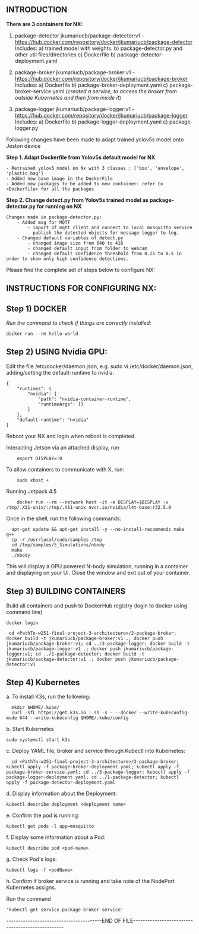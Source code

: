 
## INTRODUCTION

**There are 3 containers for NX:**

1) package-detector 
    jkumariucb/package-detector:v1 - https://hub.docker.com/repository/docker/jkumariucb/package-detector
    Includes:
    a) trained model with weights.
    b) package-detector.py and other util files/directories
    c) Dockerfile
    b) package-detector-deployment.yaml


2) package-broker
    jkumariucb/package-broker:v1 - https://hub.docker.com/repository/docker/jkumariucb/package-broker
    Includes:
    a) Dockerfile
    b) package-broker-deployment.yaml
    c) package-broker-service.yaml (*created a service, to access the broker from outside Kubernetes and then from inside it*)


3) package-logger
    jkumariucb/package-logger:v1 - https://hub.docker.com/repository/docker/jkumariucb/package-logger
    Includes:
    a) Dockerfile
    b) package-logger-deployment.yaml
    c) package-logger.py

Following changes have been made to adapt trained yolov5s model onto Jeston device

**Step 1. Adapt Dockerfile from Yolov5s default model for NX**

	- Retrained yolov5 model on Nx with 3 classes : ['box', 'envelope', 'plastic_bag']
	- Added new base image in the DockerFile
	- Added new packages to be added to new container: refer to <Dockerfile> for all the packages

**Step 2. Change detect.py from Yolov5s trained model as package-detector.py for running on NX**

	Changes made in package-detector.py:
		- Added msg for MQTT
			- import of mqtt client and connect to local mosquitto service
			- publish the detected objects for message logger to log.
		- Changed default variables of detect.py
			- changed image size from 640 to 416
			- changed default input from folder to webcam
			- changed default confidence threshold from 0.25 to 0.5 in order to show only high confidence detections.

Please find the complete set of steps below to configure NX:

## INSTRUCTIONS FOR CONFIGURING NX:

**Step 1) DOCKER**
----------------------------------------------------

*Run the command to check if things are correctly installed:*

    docker run --rm hello-world

**Step 2) USING Nvidia GPU:**
----------------------------------------------------

Edit the file /etc/docker/daemon.json, e.g. sudo vi /etc/docker/daemon.json, adding/setting the default-runtime to nvidia.

    {
        "runtimes": {
            "nvidia": {
                "path": "nvidia-container-runtime",
                "runtimeArgs": []
            }
        },
        "default-runtime": "nvidia"
    }

Reboot your NX and login when reboot is completed.

Interacting Jetson via an attached display, run

        export DISPLAY=:0

To allow containers to communicate with X, run:

        sudo xhost +

Running Jetpack 4.5

        docker run --rm --network host -it -e DISPLAY=$DISPLAY -v /tmp/.X11-unix/:/tmp/.X11-unix nvcr.io/nvidia/l4t-base:r32.5.0

Once in the shell, run the following commands:

      apt-get update && apt-get install -y --no-install-recommends make g++
      cp -r /usr/local/cuda/samples /tmp
      cd /tmp/samples/5_Simulations/nbody
      make
      ./nbody

This will display a GPU powered N-body simulation, running in a container and displaying on your UI. Close the window and exit out of your container.

**Step 3) BUILDING CONTAINERS**
----------------------------------------------------

Build all containers and push to DockerHub registry (login to docker using command line)

    docker login

     cd <PathTo-w251-final-project-3-architecture>/2-package-broker; docker build -t jkumariucb/package-broker:v1 .; docker push jkumariucb/package-broker:v1; cd ../3-package-logger; docker build -t jkumariucb/package-logger:v1 .; docker push jkumariucb/package-logger:v1; cd ../1-package-detector; docker build -t jkumariucb/package-detector:v1 .; docker push jkumariucb/package-detector:v1


**Step 4) Kubernetes**
-----------------------------------

a. To install K3s, run the following:

      mkdir $HOME/.kube/
      curl -sfL https://get.k3s.io | sh -s - --docker --write-kubeconfig-mode 644 --write-kubeconfig $HOME/.kube/config

b. Start Kubernetes

    sudo systemctl start k3s

c. Deploy YAML file, broker and service through Kubectl into Kubernetes:

      cd <PathTo-w251-final-project-3-architecture>/2-package-broker; kubectl apply -f package-broker-deployment.yaml; kubectl apply -f package-broker-service.yaml; cd ../3-package-logger; kubectl apply -f package-logger-deployment.yaml; cd ../1-package-detector; kubectl apply -f package-detector-deployment.yaml

d. Display information about the Deployment:

    kubectl describe deployment <deployment name>

e. Confirm the pod is running:

    kubectl get pods -l app=mosquitto

f. Display some information about a Pod:

    kubectl describe pod <pod-name>

g. Check Pod's logs:

    kubectl logs -f <podName>

h. Confirm if broker service is running and take note of the NodePort Kubernetes assigns.

  Run the command

    'kubectl get service package-broker-service'


----------------------------------------END OF FILE-------------------------------------------------
